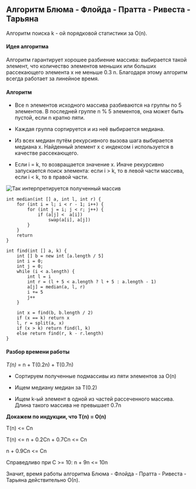 ## Алгоритм Блюма - Флойда - Пратта - Ривеста - Тарьяна

Алгоритм поиска k - ой порядковой статистики за O(n). 

#### Идея алгоритма

Алгоритм гарантирует хорошее разбиение массива: выбирается такой элемент, что количество элементов меньших или больших рассекающего элемента x не меньше 0.3 n. Благодаря этому алгоритм всегда работает за линейное время.

#### Алгоритм 

- Все n элементов исходного массива разбиваются на группы по 5 элементов. В последней группе n % 5 элементов, она может быть пустой, если n кратно пяти.

- Каждая группа сортируется и из неё выбирается медиана.

- Из всех медиан путём рекурсивного вызова шага выбирается медиана x. Найденный элемент x с индексом i используется в качестве рассекающего.

- Если i = k, то возвращается значение x. Иначе рекурсивно запускается поиск элемента: если i > k, то в левой части массива, если i < k, то в правой части.

![Так интерпретируется полученный массив](https://neerc.ifmo.ru/wiki/images/6/6c/%D0%9F%D0%BE%D0%B8%D1%81%D0%BA5.png)

```
int median(int [] a, int l, int r) {
    for (int i = l; i < r - 1; i++) {
        for (int j = i; j < r; j++) {
            if (a[j] <  a[i]) 
                swap(a[i], a[j])
        }
    }
    return 
}

int find(int [] a, k) {
    int [] b = new int [a.length / 5]
    int i = 0;
    int j = 0;
    while (i < a.length) {
        int l = i
        int r = (l + 5 < a.length ? l + 5 : a.length - 1)
        a[j] = median(a, l, r)
        i += 5
        j++
    }

    int x = find(b, b.length / 2)
    if (x == k) return x
    l, r = split(a, x)
    if (x > k) return find(l, k)
    else return find(r, k - r.length)
}
```

#### Разбор времени работы

_T(n)_ = n + T(0.2n) + T(0.7n)

- Сортируем полученные подмассивы из пяти элементов за O(n)

- Ищем медиану медиан за T(0.2)

- Ищем k-ый элемент в одной из частей рассеченного массива. Длина такого массива не превышает 0.7n

**Докажем по индукции, что T(n) = O(n)**

T(n) <= Cn

T(n) <= n + 0.2Cn + 0.7Cn <= Cn

n + 0.9Cn <= Cn

Cправедливо при C >= 10: n + 9n <= 10n

Значит, время работы алгоритма Блюма - Флойда - Пратта - Ривеста - Тарьяна действительно О(n).


